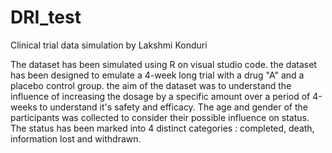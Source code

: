 # DRI_test

Clinical trial data simulation by Lakshmi Konduri

The dataset has been simulated using R on visual studio code. 
the dataset has been designed to emulate a 4-week long trial with a drug "A" and a placebo control group. 
the aim of the dataset was to understand the influence of increasing the dosage by a specific amount over a period of 4-weeks to understand it's safety and efficacy. 
The age and gender of the participants was collected to consider their possible influence on status. 
The status has been marked into 4 distinct categories : completed, death, information lost and withdrawn. 
